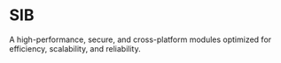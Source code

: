 # SIB

A high-performance, secure, and cross-platform modules optimized for efficiency, scalability, and reliability.
